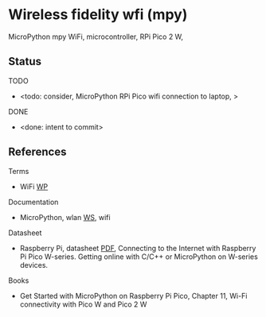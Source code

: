# Wireless fidelity wfi (mpy)

MicroPython mpy WiFi, microcontroller, RPi Pico 2 W, 

## Status

TODO
* <todo: consider, MicroPython RPi Pico wifi connection to laptop, >

DONE
* <done: intent to commit>

## References

Terms
* WiFi [WP](https://en.wikipedia.org/wiki/Wi-Fi)

Documentation
* MicroPython, wlan [WS](https://docs.micropython.org/en/latest/rp2/quickref.html#wlan), wifi

Datasheet
* Raspberry Pi, datasheet [PDF](https://datasheets.raspberrypi.com/picow/connecting-to-the-internet-with-pico-w.pdf), Connecting to the Internet with Raspberry Pi Pico W-series. Getting online with C/C++ or MicroPython on W-series devices.

Books
* Get Started with MicroPython on Raspberry Pi Pico, Chapter 11, Wi-Fi connectivity with Pico W and Pico 2 W